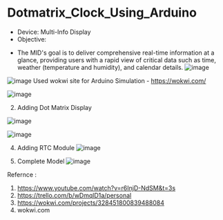# Dotmatrix_Clock_Using_Arduino
* Device: Multi-Info Display
* Objective: 
- The MID's goal is to deliver comprehensive real-time information at a glance, providing users with a rapid view of critical data such as time, weather (temperature and humidity), and calendar details.
![image](https://github.com/LaxmiSharma247/Dotmatrix_Clock_Using_Arduino/assets/112362299/2ebae531-ed98-441e-a5b6-2710a548f827)

![image](https://github.com/LaxmiSharma247/Dotmatrix_Clock_Using_Arduino/assets/112362299/1d10547f-b0fd-4c8a-91e4-637b91d11e77)
Used wokwi site for Arduino Simulation - 
https://wokwi.com/

![image](https://github.com/LaxmiSharma247/Dotmatrix_Clock_Using_Arduino/assets/112362299/492db956-18ad-426e-abeb-7d80f7fe794c)

2. Adding Dot Matrix Display

![image](https://github.com/LaxmiSharma247/Dotmatrix_Clock_Using_Arduino/assets/112362299/3d41f424-ec48-4869-ab97-9de467425cf0)

![image](https://github.com/LaxmiSharma247/Dotmatrix_Clock_Using_Arduino/assets/112362299/437dfd62-e3d8-42ec-b4b2-40ed5f79f160)

4. Adding RTC Module
   ![image](https://github.com/LaxmiSharma247/Dotmatrix_Clock_Using_Arduino/assets/112362299/5dbb77a6-298e-46b0-8c63-0ad3e1685fb1)
   
5. Complete Model
![image](https://github.com/LaxmiSharma247/Dotmatrix_Clock_Using_Arduino/assets/112362299/99dfe841-bb94-432d-b642-22f3cca86938)

Refernce :
1. https://www.youtube.com/watch?v=r6InjD-NdSM&t=3s
2. https://trello.com/b/wDmqlD1a/personal
3. https://wokwi.com/projects/328451800839488084
4. wokwi.com





